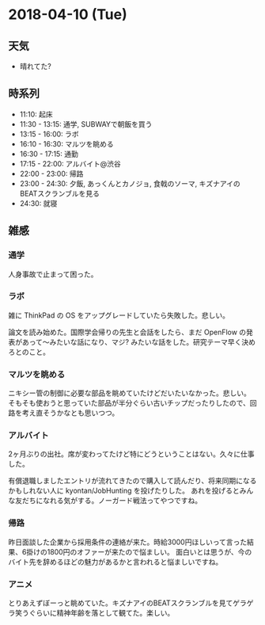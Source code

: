 # 2018-04-10 (Tue)

## 天気

- 晴れてた?

## 時系列

- 11:10: 起床
- 11:30 - 13:15: 通学, SUBWAYで朝飯を買う
- 13:15 - 16:00: ラボ
- 16:10 - 16:30: マルツを眺める
- 16:30 - 17:15: 通勤
- 17:15 - 22:00: アルバイト@渋谷
- 22:00 - 23:00: 帰路
- 23:00 - 24:30: 夕飯, あっくんとカノジョ, 食戟のソーマ, キズナアイのBEATスクランブルを見る
- 24:30: 就寝


## 雑感

### 通学

人身事故で止まって困った。

### ラボ

雑に ThinkPad の OS をアップグレードしていたら失敗した。悲しい。

論文を読み始めた。国際学会帰りの先生と会話をしたら、まだ OpenFlow の発表があって〜みたいな話になり、マジ? みたいな話をした。研究テーマ早く決めろとのこと。

### マルツを眺める

ニキシー管の制御に必要な部品を眺めていたけどだいたいなかった。悲しい。
そもそも使おうと思っていた部品が半分ぐらい古いチップだったりしたので、回路を考え直そうかなとも思いつつ。

### アルバイト

2ヶ月ぶりの出社。席が変わってたけど特にどうということはない。久々に仕事した。

有償退職しましたエントリが流れてきたので購入して読んだり、将来同期になるかもしれない人に kyontan/JobHunting を投げたりした。
あれを投げるとみんな友だちになれる気がする。ノーガード戦法ってやつですね。

### 帰路

昨日面談した企業から採用条件の連絡が来た。時給3000円ほしいって言った結果、6掛けの1800円のオファーが来たので悩ましい。
面白いとは思うが、今のバイト先を辞めるほどの魅力があるかと言われると悩ましいですね。

### アニメ

とりあえずぼーっと眺めていた。キズナアイのBEATスクランブルを見てゲラゲラ笑うぐらいに精神年齢を落として観てた。楽しい。
